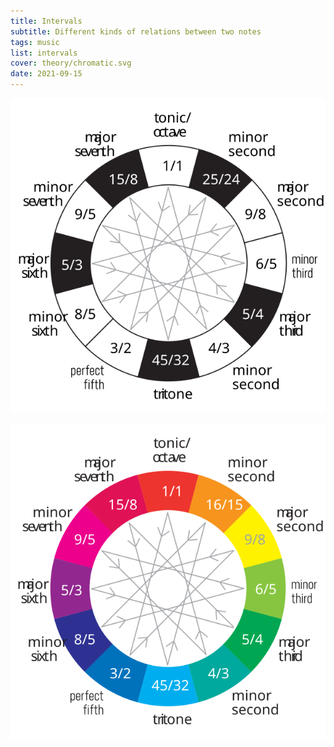 ```yaml
---
title: Intervals
subtitle: Different kinds of relations between two notes
tags: music
list: intervals
cover: theory/chromatic.svg
date: 2021-09-15
---
```


![](./intervals.svg)

![](./chromatic.svg)